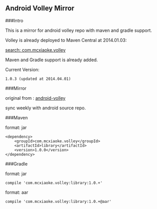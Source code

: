 Android Volley Mirror
----------

###Intro

This is a mirror for android volley repo with maven and gradle support.

Volley is already deployed to Maven Central at 2014.01.03:

[search: com.mcxiaoke.volley](http://search.maven.org/#search|ga|1|com.mcxiaoke.volley)

Maven and Gradle support is already added.

Current Version:

    1.0.3 (updated at 2014.04.01)

###Mirror

original from :  [android-volley](https://android.googlesource.com/platform/frameworks/volley)
    
sync weekly with android source repo.


###Maven

format: jar

```
<dependency>
    <groupId>com.mcxiaoke.volley</groupId>
    <artifactId>library</artifactId>
    <version>1.0.0</version>
</dependency>
```


###Gradle

format: jar

```
compile 'com.mcxiaoke.volley:library:1.0.+'
```


format: aar

```
compile 'com.mcxiaoke.volley:library:1.0.+@aar'
```


